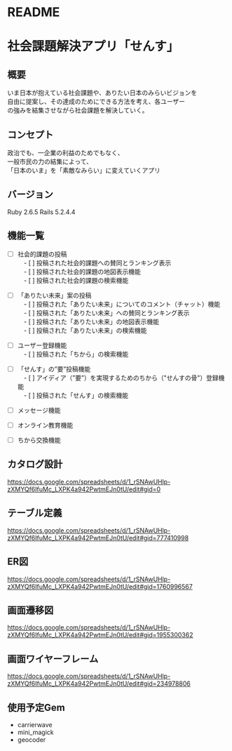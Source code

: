 # README

# 社会課題解決アプリ「せんす」

## 概要
いま日本が抱えている社会課題や、ありたい日本のみらいビジョンを  
自由に提案し、その達成のためにできる方法を考え、各ユーザー  
の強みを結集させながら社会課題を解決していく。  

## コンセプト
政治でも、一企業の利益のためでもなく、  
一般市民の力の結集によって、  
「日本のいま」を「素敵なみらい」に変えていくアプリ  

## バージョン
Ruby 2.6.5
Rails 5.2.4.4

## 機能一覧
- [ ] 社会的課題の投稿  
　- [ ] 投稿された社会的課題への賛同とランキング表示  
　- [ ] 投稿された社会的課題の地図表示機能  
　- [ ] 投稿された社会的課題の検索機能  
- [ ] 「ありたい未来」案の投稿  
　- [ ] 投稿された「ありたい未来」についてのコメント（チャット）機能  
　- [ ] 投稿された「ありたい未来」への賛同とランキング表示  
　- [ ] 投稿された「ありたい未来」の地図表示機能  
　- [ ] 投稿された「ありたい未来」の検索機能  
- [ ] ユーザー登録機能  
　- [ ] 投稿された「ちから」の検索機能  
- [ ] 「せんす」の”要”投稿機能  
　- [ ] アイディア（”要”）を実現するためのちから（"せんすの骨"）登録機能  
　- [ ] 投稿された「せんす」の検索機能  
- [ ] メッセージ機能  
- [ ] オンライン教育機能  
- [ ] ちから交換機能  


## カタログ設計
https://docs.google.com/spreadsheets/d/1_rSNAwUHlp-zXMYQf6IfuMc_LXPK4a942PwtmEJn0tU/edit#gid=0

## テーブル定義
https://docs.google.com/spreadsheets/d/1_rSNAwUHlp-zXMYQf6IfuMc_LXPK4a942PwtmEJn0tU/edit#gid=777410998

## ER図
https://docs.google.com/spreadsheets/d/1_rSNAwUHlp-zXMYQf6IfuMc_LXPK4a942PwtmEJn0tU/edit#gid=1760996567

## 画面遷移図
https://docs.google.com/spreadsheets/d/1_rSNAwUHlp-zXMYQf6IfuMc_LXPK4a942PwtmEJn0tU/edit#gid=1955300362

## 画面ワイヤーフレーム
https://docs.google.com/spreadsheets/d/1_rSNAwUHlp-zXMYQf6IfuMc_LXPK4a942PwtmEJn0tU/edit#gid=234978806

## 使用予定Gem
* carrierwave
* mini_magick
* geocoder

